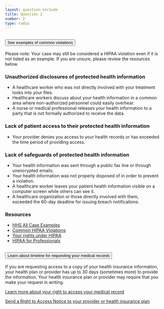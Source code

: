 ```yaml
---
layout: question-include
title: Question 2
number: 2
type: radio
---
```


<div class="usa-accordion margin-bottom-2">
    <h2 class="usa-accordion__heading">
        <button class="usa-accordion__button" aria-expanded="false" aria-controls="a1">
            See examples of common violations
        </button>
    </h2>
    <div id="a1" class="usa-accordion__content">
        <p class="text-italic">Please note: Your case may still be considered a HIPAA violation even if it is not listed as an example. If you are unsure, please review the resources below.</p>
        <h3>Unauthorized disclosures of protected health information</h3>
        <ul>
            <li>A healthcare worker who was not directly involved with your treatment looks into your files.
            </li>
            <li>Healthcare workers discuss about your health information in a common area where non-authorized personnel could easily overhear.
            </li>
            <li>A nurse or medical professional releases your health information to a party that is not formally authorized to receive the data.
            </li>
        </ul>
        <h3>Lack of patient access to their protected health information</h3>
        <ul>
            <li>Your provider denies you access to your health records or has exceeded the time period of providing access.
            </li>
        </ul>
        <h3>Lack of safeguards of protected health information</h3>
        <ul>
            <li>Your health information was sent through a public fax line or through unencrypted emails.
            </li>
            <li>Your health information was not properly disposed of in order to prevent a violation.
            </li>
            <li>A healthcare worker leaves your patient health information visible on a computer screen while others can see it.
            </li>
            <li>A healthcare organization or those directly involved with them, exceeded the 60-day deadline for issuing breach notifications.
            </li>
        </ul>
        <h3>Resources</h3>
        <ul>
            <li><a href="https://www.hhs.gov/hipaa/for-professionals/compliance-enforcement/data/enforcement-highlights/index.html" class="usa-link" target="_blank">HHS All Case Examples</a></li>
            <li><a href="https://www.hipaajournal.com/common-hipaa-violations/" class="usa-link" target="_blank">Common HIPAA Violations</a></li>
            <li><a href="https://www.hhs.gov/hipaa/for-individuals/guidance-materials-for-consumers/index.html" class="usa-link" target="_blank">Your rights under HIPAA</a></li>
            <li><a href="https://www.hhs.gov/hipaa/for-professionals/index.html" class="usa-link" target="_blank">HIPAA for Professionals</a></li>
        </ul>
    </div>
    <h2 class="usa-accordion__heading">
        <button class="usa-accordion__button" aria-expanded="false" aria-controls="a2">
            Learn about timeline for requesting your medical records
        </button>
    </h2>
    <div id="a2" class="usa-accordion__content">
        <p>If you are requesting access to a copy of your health insurance information, your health plan or provider has up to 30 days (sometimes more) to provide the information. Your health insurance plan or provider may require that you make your request in writing.</p>
        <p><a href="https://www.hhs.gov/hipaa/for-individuals/medical-records/index.html" target="_blank">Learn more about your right to access your medical record</a></p>
        <p><a href="https://www.hhs.gov/sites/default/files/righttoaccessmemo.pdf?language=en" target="_blank">Send a Right to Access Notice to your provider or health insurance plan</a></p>
    </div>
</div>